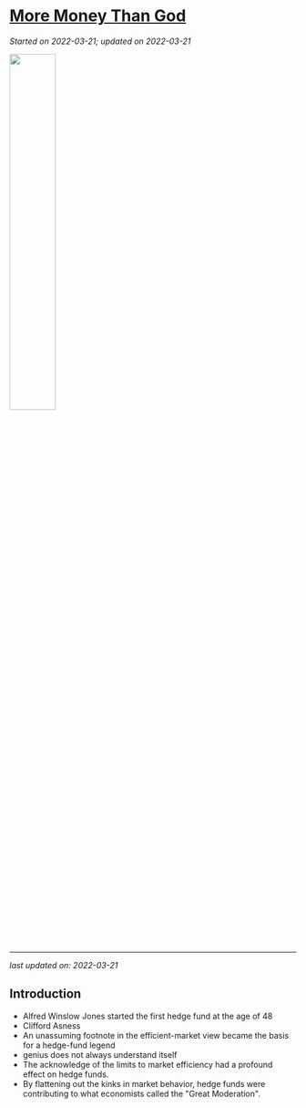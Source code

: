 # [More Money Than God](https://github.com/askming/Personal-reading/issues/10)

_Started on 2022-03-21; updated on 2022-03-21_

<img src="https://i.gr-assets.com/images/S/compressed.photo.goodreads.com/books/1432927841l/7936425._SY475_.jpg" width="40%">


---

_last updated on: 2022-03-21_

## Introduction
- Alfred Winslow Jones started the first hedge fund at the age of 48
- Clifford Asness
- An unassuming footnote in the efficient-market view became the basis for a hedge-fund legend
- genius does not always understand itself
- The acknowledge of the limits to market efficiency had a profound effect on hedge funds.
- By flattening out the kinks in market behavior, hedge funds were contributing to what economists called the "Great Moderation".